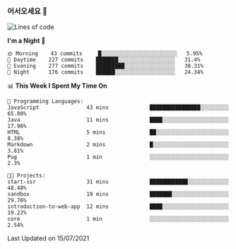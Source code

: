 ### 어서오세요 👋

<!--START_SECTION:waka-->
![Lines of code](https://img.shields.io/badge/From%20Hello%20World%20I%27ve%20Written-377300%20lines%20of%20code-blue)

**I'm a Night 🦉** 

```text
🌞 Morning    43 commits     █░░░░░░░░░░░░░░░░░░░░░░░░   5.95% 
🌆 Daytime    227 commits    ███████░░░░░░░░░░░░░░░░░░   31.4% 
🌃 Evening    277 commits    █████████░░░░░░░░░░░░░░░░   38.31% 
🌙 Night      176 commits    ██████░░░░░░░░░░░░░░░░░░░   24.34%

```


📊 **This Week I Spent My Time On** 

```text
💬 Programming Languages: 
JavaScript               43 mins             ████████████████░░░░░░░░░   65.88% 
Java                     11 mins             ████░░░░░░░░░░░░░░░░░░░░░   17.96% 
HTML                     5 mins              ██░░░░░░░░░░░░░░░░░░░░░░░   8.38% 
Markdown                 2 mins              █░░░░░░░░░░░░░░░░░░░░░░░░   3.81% 
Pug                      1 min               ░░░░░░░░░░░░░░░░░░░░░░░░░   2.3%

🐱‍💻 Projects: 
start-ssr                31 mins             ████████████░░░░░░░░░░░░░   48.48% 
sandbox                  19 mins             ███████░░░░░░░░░░░░░░░░░░   29.76% 
introduction-to-web-app  12 mins             ████░░░░░░░░░░░░░░░░░░░░░   19.22% 
core                     1 min               ░░░░░░░░░░░░░░░░░░░░░░░░░   2.54%

```


 Last Updated on 15/07/2021
<!--END_SECTION:waka-->
